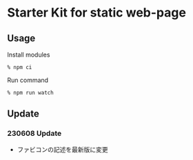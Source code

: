 # Starter Kit for static web-page

## Usage
Install modules

``% npm ci``

Run command

``% npm run watch``

## Update
### 230608 Update
* ファビコンの記述を最新版に変更